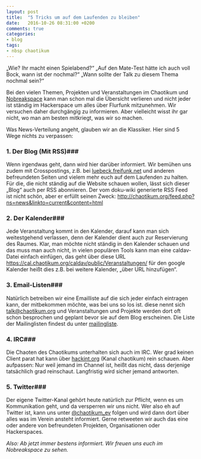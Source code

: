 ```yaml
---
layout: post
title:  "5 Tricks um auf dem Laufenden zu bleiben"
date:   2016-10-26 08:31:00 +0200
comments: true
categories:
- blog
tags:
- nbsp chaotikum
---
```

„Wie? Ihr macht einen Spielabend?“ „Auf den Mate-Test hätte ich auch voll Bock, wann ist der nochmal?“ „Wann sollte der Talk zu diesem Thema nochmal sein?“

Bei den vielen Themen, Projekten und Veranstaltungen im Chaotikum und [Nobreakspace](https://chaotikum.org/hackerspace:nbsp) kann man schon mal die Übersicht verlieren und nicht jeder ist ständig im Hackerspace um alles über Flurfunk mitzunehmen. Wir versuchen daher durchgängig zu informieren. Aber vielleicht wisst ihr gar nicht, wo man am besten mitkriegt, was wir so machen.

Was News-Verteilung angeht, glauben wir an die Klassiker. Hier sind 5 Wege nichts zu verpassen:
<!--more-->
### 1. Der Blog (Mit RSS)###

Wenn irgendwas geht, dann wird hier darüber informiert. Wir bemühen uns zudem mit Crosspostings, z.B. bei [luebeck.freifunk.net](http://luebeck.freifunk.net/) und anderen befreundeten Seiten und vielem mehr euch auf dem Laufenden zu halten. Für die, die nicht ständig auf die Website schauen wollen, lässt sich dieser „Blog“ auch per RSS abonnieren. Der vom doku-wiki generierte RSS Feed ist nicht schön, aber er erfüllt seinen Zweck: http://chaotikum.org/feed.php?ns=news&linkto=current&content=html

### 2. Der Kalender###

Jede Veranstaltung kommt in den Kalender, darauf kann man sich weitestgehend verlassen, denn der Kalender dient auch zur Reservierung des Raumes. Klar, man möchte nicht ständig in den Kalender schauen und das muss man auch nicht, in vielen populären Tools kann man eine caldav-Datei einfach einfügen, das geht über diese URL https://cal.chaotikum.org/caldav/public/Veranstaltungen/ für den google Kalender heißt dies z.B. bei weitere Kalender, „über URL hinzufügen“.

### 3. Email-Listen###

Natürlich betreiben wir eine Emailliste auf die sich jeder einfach eintragen kann, der mitbekommen möchte, was bei uns so los ist. diese nennt sich talk@chaotikum.org und Veranstaltungen und Projekte werden dort oft schon besprochen und geplant bevor sie auf dem Blog erscheinen. Die Liste der Mailinglisten findest du unter [mailingliste](https://chaotikum.org/ag:infrastruktur:mailingliste).

### 4. IRC###

Die Chaoten des Chaotikums unterhalten sich auch im IRC. Wer grad keinen Client parat hat kann über [hackint.org](https://webirc.hackint.org/) (Kanal chaotikum) rein schauen. Aber aufpassen: Nur weil jemand im Channel ist, heißt das nicht, dass derjenige tatsächlich grad reinschaut. Langfristig wird sicher jemand antworten.

### 5. Twitter###

Der eigene Twitter-Kanal gehört heute natürlich zur Pflicht, wenn es um Kommunikation geht, und da versperren wir uns nicht. Wer also eh auf Twitter ist, kann uns unter [@chaotikum_ev](https://twitter.com/chaotikum_ev) folgen und wird dann dort über alles was im Verein ansteht informiert. Gerne retweeten wir auch das eine oder andere von befreundeten Projekten, Organisationen oder Hackerspaces.

*Also: Ab jetzt immer bestens informiert. Wir freuen uns euch im Nobreakspace zu sehen.*
